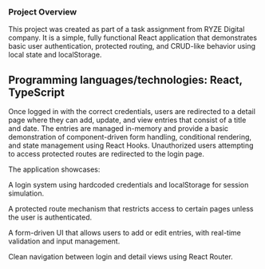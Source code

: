 ### Project Overview
This project was created as part of a task assignment from RYZE Digital company. It is a simple, fully functional React application that demonstrates basic user authentication, protected routing, and CRUD-like behavior using local state and localStorage.

## Programming languages/technologies: React, TypeScript

Once logged in with the correct credentials, users are redirected to a detail page where they can add, update, and view entries that consist of a title and date. The entries are managed in-memory and provide a basic demonstration of component-driven form handling, conditional rendering, and state management using React Hooks. Unauthorized users attempting to access protected routes are redirected to the login page.

The application showcases:

A login system using hardcoded credentials and localStorage for session simulation.

A protected route mechanism that restricts access to certain pages unless the user is authenticated.

A form-driven UI that allows users to add or edit entries, with real-time validation and input management.

Clean navigation between login and detail views using React Router.

